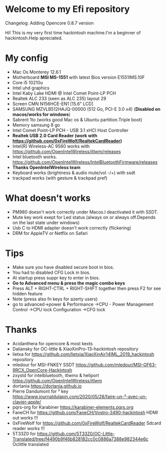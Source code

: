 
# Welcome to my Efi repository

Changelog:
Adding Opencore 0.8.7 version


Hi! This is my very first time hackintosh machine.I'm a beginner of hackintosh.Help apreciated.
# My config
- Mac Os Monterey 12.6.1
- Motherboard  **MSI MS-1551** with latest Bios version E1551IMS.10F
- Core i5 10210u
- Intel uhd graphics
- Intel Kaby Lake HDMI @ Intel Comet Point-LP PCH 
- Realtek ALC 233 (seen as ALC 235) layout 29
- Screen CMN N156HCE-EN1 [15.6" LCD]
- SAMSUNG MZVLB512HAJQ-00000 (512 Go, PCI-E 3.0 x4) (**Disabled on macos/works for windows**)
- Sabrent 1to (works good Mac os & Ubuntu partition.Triple boot)
- Memory samsung 8 go
- Intel Comet Point-LP PCH - USB 3.1 xHCI Host Controller
- **Realtek USB 2.0 Card Reader (work with https://github.com/0xFireWolf/RealtekCardReader)**
- Intel(R) Wireless-AC 9560 works with https://github.com/OpenIntelWireless/itlwm/releases
- Intel bluetooth works. https://github.com/OpenIntelWireless/IntelBluetoothFirmware/releases
- **Thanks OpenIntelWireless team**
- Keyboard works (brightness & audio mute/vol -/+) with ssdt
- trackpad works (with gesture & trackpad pref)
# What doesn't works
- PM980 doesn't work correctly under Macos.I deactivated it with SSDT.
- Mute key work exept for Led status (always on or always off.Depends on the last state under windows)
- Usb C to HDMI adapter doesn't work correctly (flickering)
- DRM for AppleTV or Netflix on Safari


# Tips

- Make sure you have disabled secure boot in bios.
- You had to disabled CFG Lock in bios.
- At startup press suppr key to enter in bios.
- **Go to Advanced menu & press the magic combo keys**
- Press ALT + RIGHT-CTRL + RIGHT-SHIFT together then press F2 for see hidden feature
- Note (press also fn keys for azerty users)
- go to advanced->power & Performance ->CPU - Power Management Control ->CPU lock Configuration ->CFG lock

# Thanks

- Acidanthera for opencore & most kexts
- Daliansky for OC-little & XiaoXinPro-13-hackintosh repository
- lietxa for https://github.com/lietxia/XiaoXinAir14IML_2019_hackintosh repository
- mledour for MSI-FNKEY SSDT https://github.com/mledour/MSI-GF63-9RCX_OpenCore-Hackintosh
- zxystd for intelbluetooth, itlwmx & heliport https://github.com/OpenIntelWireless/itlwm
- dortania https://dortania.github.io
- Pierre Dandumont for ² key https://www.journaldulapin.com/2020/05/28/faire-un-²-avec-un-clavier-apple/
- pqrs-org for Karabiner https://karabiner-elements.pqrs.org
- FaneCH for https://github.com/FaneCH/Vostro-3490-hackintosh HDMI out works !!!
- 0xFireWolf for https://github.com/0xFireWolf/RealtekCardReader Sdcard reader works !!!
- 5T33Z0 for https://github.com/5T33Z0/OC-Little-Translated/tree/f4490b9f46b828182cc0c0886a7388e982344e6c Oclittle translated
